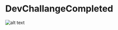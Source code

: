 # DevChallangeCompleted
![alt text](https://github.com/niketanbothe01/DevChallangeCompleted/assets/op.jpg?raw=true)

